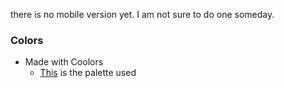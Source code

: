 there is no mobile version yet. I am not sure to do one someday.

### Colors

- Made with Coolors
  - [This](https://coolors.co/ff75ff-3cff3c-222222-f6f0ed-a790a7) is the palette used
